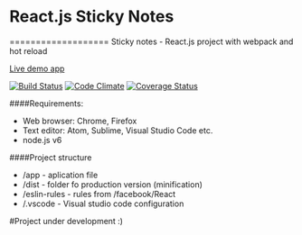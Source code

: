 # React.js Sticky Notes
===================
Sticky notes - React.js project with webpack and hot reload

[Live demo app](https://marcinjarecki.github.io/React-js-Sticky-Notes/)

[![Build Status](https://travis-ci.org/MarcinJarecki/React-js-Sticky-Notes.svg?branch=master)](https://travis-ci.org/MarcinJarecki/React-js-Sticky-Notes.svg?branch=master) 
[![Code Climate](https://codeclimate.com/github/MarcinJarecki/React-js-Sticky-Notes/badges/gpa.svg)](https://codeclimate.com/github/MarcinJarecki/React-js-Sticky-Notes)
[![Coverage Status](https://coveralls.io/repos/github/MarcinJarecki/React-js-Sticky-Notes/badge.svg?branch=master)](https://coveralls.io/github/MarcinJarecki/React-js-Sticky-Notes?branch=master)



####Requirements:
- Web browser: Chrome, Firefox 
- Text editor: Atom, Sublime, Visual Studio Code etc.
- node.js v6

####Project structure
- /app - aplication file
- /dist - folder fo production version (minification)
- /eslin-rules - rules from /facebook/React
- /.vscode - Visual studio code configuration

#Project under development :)


